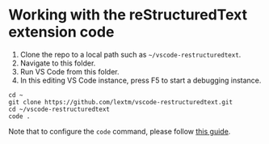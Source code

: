 # Working with the reStructuredText extension code

1. Clone the repo to a local path such as `~/vscode-restructuredtext`.
2. Navigate to this folder.
3. Run VS Code from this folder.
4. In this editing VS Code instance, press F5 to start a debugging instance.
```
cd ~
git clone https://github.com/lextm/vscode-restructuredtext.git
cd ~/vscode-restructuredtext
code .
```

Note that to configure the `code` command, please follow [this guide](https://code.visualstudio.com/Docs/editor/setup).